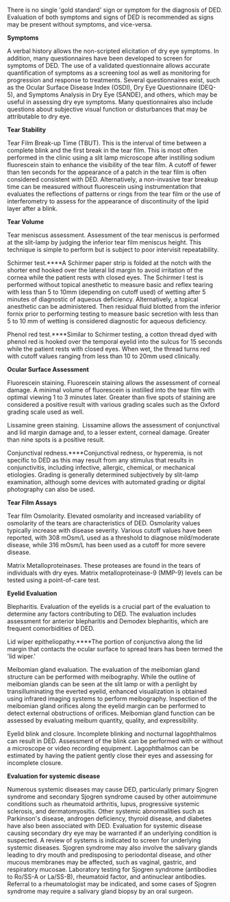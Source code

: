There is no single 'gold standard' sign or symptom for the diagnosis of DED. Evaluation of both symptoms and signs of DED is recommended as signs may be present without symptoms, and vice-versa.

**Symptoms**

A verbal history allows the non-scripted elicitation of dry eye symptoms. In addition, many questionnaires have been developed to screen for symptoms of DED. The use of a validated questionnaire allows accurate quantification of symptoms as a screening tool as well as monitoring for progression and response to treatments. Several questionnaires exist, such as the Ocular Surface Disease Index (OSDI), Dry Eye Questionnaire (DEQ-5), and Symptoms Analysis in Dry Eye (SANDE), and others, which may be useful in assessing dry eye symptoms. Many questionnaires also include questions about subjective visual function or disturbances that may be attributable to dry eye.

**Tear Stability**

Tear Film Break-up Time (TBUT). This is the interval of time between a complete blink and the first break in the tear film. This is most often performed in the clinic using a slit lamp microscope after instilling sodium fluorescein stain to enhance the visibility of the tear film. A cutoff of fewer than ten seconds for the appearance of a patch in the tear film is often considered consistent with DED. Alternatively, a non-invasive tear breakup time can be measured without fluorescein using instrumentation that evaluates the reflections of patterns or rings from the tear film or the use of interferometry to assess for the appearance of discontinuity of the lipid layer after a blink.

**Tear Volume**

Tear meniscus assessment. Assessment of the tear meniscus is performed at the slit-lamp by judging the inferior tear film meniscus height. This technique is simple to perform but is subject to poor intervisit repeatability.

Schirmer test.****A Schirmer paper strip is folded at the notch with the shorter end hooked over the lateral lid margin to avoid irritation of the cornea while the patient rests with closed eyes. The Schirmer I test is performed without topical anesthetic to measure basic and reflex tearing with less than 5 to 10mm (depending on cutoff used) of wetting after 5 minutes of diagnostic of aqueous deficiency. Alternatively, a topical anesthetic can be administered. Then residual fluid blotted from the inferior fornix prior to performing testing to measure basic secretion with less than 5 to 10 mm of wetting is considered diagnostic for aqueous deficiency.

Phenol red test.****Similar to Schirmer testing, a cotton thread dyed with phenol red is hooked over the temporal eyelid into the sulcus for 15 seconds while the patient rests with closed eyes. When wet, the thread turns red with cutoff values ranging from less than 10 to 20mm used clinically.

**Ocular Surface Assessment**

Fluorescein staining. Fluorescein staining allows the assessment of corneal damage. A minimal volume of fluorescein is instilled into the tear film with optimal viewing 1 to 3 minutes later. Greater than five spots of staining are considered a positive result with various grading scales such as the Oxford grading scale used as well.

Lissamine green staining.  Lissamine allows the assessment of conjunctival and lid margin damage and, to a lesser extent, corneal damage. Greater than nine spots is a positive result.

Conjunctival redness.****Conjunctival redness, or hyperemia, is not specific to DED as this may result from any stimulus that results in conjunctivitis, including infective, allergic, chemical, or mechanical etiologies. Grading is generally determined subjectively by slit-lamp examination, although some devices with automated grading or digital photography can also be used.

**Tear Film Assays**

Tear film Osmolarity. Elevated osmolarity and increased variability of osmolarity of the tears are characteristics of DED. Osmolarity values typically increase with disease severity. Various cutoff values have been reported, with 308 mOsm/L used as a threshold to diagnose mild/moderate disease, while 316 mOsm/L has been used as a cutoff for more severe disease.

Matrix Metalloproteinases. These proteases are found in the tears of individuals with dry eyes. Matrix metalloproteinase-9 (MMP-9) levels can be tested using a point-of-care test.

**Eyelid Evaluation**

Blepharitis. Evaluation of the eyelids is a crucial part of the evaluation to determine any factors contributing to DED. The evaluation includes assessment for anterior blepharitis and Demodex blepharitis, which are frequent comorbidities of DED.

Lid wiper epitheliopathy.****The portion of conjunctiva along the lid margin that contacts the ocular surface to spread tears has been termed the 'lid wiper.'

Meibomian gland evaluation. The evaluation of the meibomian gland structure can be performed with meibography. While the outline of meibomian glands can be seen at the slit lamp or with a penlight by transilluminating the everted eyelid, enhanced visualization is obtained using infrared imaging systems to perform meibography. Inspection of the meibomian gland orifices along the eyelid margin can be performed to detect external obstructions of orifices. Meibomian gland function can be assessed by evaluating meibum quantity, quality, and expressibility.

Eyelid blink and closure. Incomplete blinking and nocturnal lagophthalmos can result in DED. Assessment of the blink can be performed with or without a microscope or video recording equipment. Lagophthalmos can be estimated by having the patient gently close their eyes and assessing for incomplete closure.

**Evaluation for systemic disease**

Numerous systemic diseases may cause DED, particularly primary Sjogren syndrome and secondary Sjogren syndrome caused by other autoimmune conditions such as rheumatoid arthritis, lupus, progressive systemic sclerosis, and dermatomyositis. Other systemic abnormalities such as Parkinson's disease, androgen deficiency, thyroid disease, and diabetes have also been associated with DED. Evaluation for systemic disease causing secondary dry eye may be warranted if an underlying condition is suspected. A review of systems is indicated to screen for underlying systemic diseases. Sjogren syndrome may also involve the salivary glands leading to dry mouth and predisposing to periodontal disease, and other mucous membranes may be affected, such as vaginal, gastric, and respiratory mucosae. Laboratory testing for Sjogren syndrome (antibodies to Ro/SS-A or La/SS-B), rheumatoid factor, and antinuclear antibodies. Referral to a rheumatologist may be indicated, and some cases of Sjogren syndrome may require a salivary gland biopsy by an oral surgeon.
